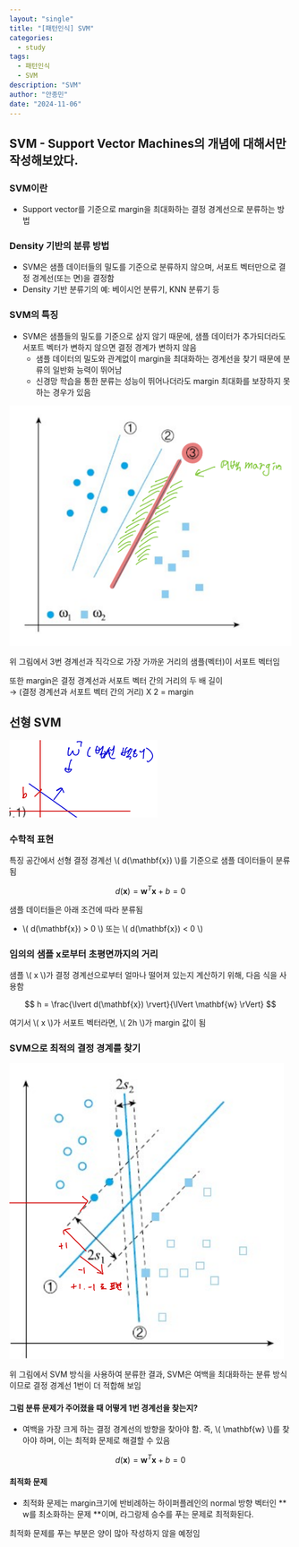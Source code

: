 ```yaml
---
layout: "single"  
title: "[패턴인식] SVM"  
categories:
  - study  
tags:
  - 패턴인식  
  - SVM  
description: "SVM"  
author: "안종민"  
date: "2024-11-06"  
---
```


## SVM - Support Vector Machines의 개념에 대해서만 작성해보았다. 

### SVM이란
- Support vector를 기준으로 margin을 최대화하는 결정 경계선으로 분류하는 방법

### Density 기반의 분류 방법
- SVM은 샘플 데이터들의 밀도를 기준으로 분류하지 않으며, 서포트 벡터만으로 결정 경계선(또는 면)을 결정함
- Density 기반 분류기의 예: 베이시언 분류기, KNN 분류기 등

### SVM의 특징
- SVM은 샘플들의 밀도를 기준으로 삼지 않기 때문에, 샘플 데이터가 추가되더라도 서포트 벡터가 변하지 않으면 결정 경계가 변하지 않음  
  - 샘플 데이터의 밀도와 관계없이 margin을 최대화하는 경계선을 찾기 때문에 분류의 일반화 능력이 뛰어남
  - 신경망 학습을 통한 분류는 성능이 뛰어나더라도 margin 최대화를 보장하지 못하는 경우가 있음

<img src="/assets/images/svm.png" alt="svm분류기의 일반화 능력">

위 그림에서 3번 경계선과 직각으로 가장 가까운 거리의 샘플(벡터)이 서포트 벡터임

또한 margin은 결정 경계선과 서포트 벡터 간의 거리의 두 배 길이  
→ (결정 경계선과 서포트 벡터 간의 거리) X 2 = margin 

## 선형 SVM 
<img src="/assets/images/linearsvm.png" alt="선형 svm">

### 수학적 표현
특징 공간에서 선형 결정 경계선 \\( d(\mathbf{x}) \\)를 기준으로 샘플 데이터들이 분류됨

$$
d(\mathbf{x}) = \mathbf{w}^T \mathbf{x} + b = 0
$$

샘플 데이터들은 아래 조건에 따라 분류됨

- \\( d(\mathbf{x}) > 0 \\) 또는 \\( d(\mathbf{x}) < 0 \\)

### 임의의 샘플 x로부터 초평면까지의 거리
샘플 \\( x \\)가 결정 경계선으로부터 얼마나 떨어져 있는지 계산하기 위해, 다음 식을 사용함

$$
h = \frac{\lvert d(\mathbf{x}) \rvert}{\lVert \mathbf{w} \rVert}
$$

여기서 \\( x \\)가 서포트 벡터라면, \\( 2h \\)가 margin 값이 됨

### SVM으로 최적의 결정 경계를 찾기
<img src="/assets/images/linearsvm2.png" alt="선형 svm2">  

위 그림에서 SVM 방식을 사용하여 분류한 결과, SVM은 여백을 최대화하는 분류 방식이므로 결정 경계선 1번이 더 적합해 보임

#### 그럼 분류 문제가 주어졌을 때 어떻게 1번 경계선을 찾는지?
- 여백을 가장 크게 하는 결정 경계선의 방향을 찾아야 함. 즉, \\( \mathbf{w} \\)를 찾아야 하며, 이는 최적화 문제로 해결할 수 있음

$$
d(\mathbf{x}) = \mathbf{w}^T \mathbf{x} + b = 0
$$

#### 최적화 문제
- 최적화 문제는 margin크기에 반비례하는 하이퍼플레인의 normal 방향 벡터인 ** w를 최소화하는 문제 **이며, 라그랑제 승수를 푸는 문제로 최적화된다.

최적화 문제를 푸는 부분은 양이 많아 작성하지 않을 예정임